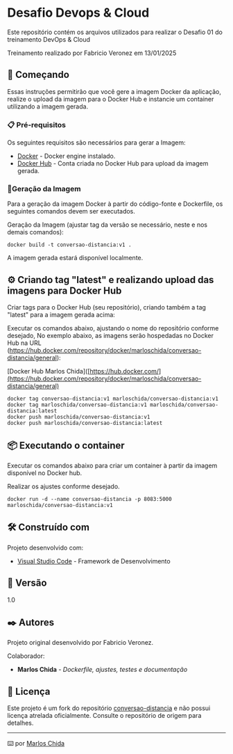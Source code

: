 # Desafio Devops & Cloud

Este repositório contém os arquivos utilizados para realizar o Desafio 01 do treinamento DevOps & Cloud

Treinamento realizado por Fabricio Veronez em 13/01/2025

## 🚀 Começando

Essas instruções permitirão que você gere a imagem Docker da aplicação, realize o upload da imagem para o Docker Hub e instancie um container utilizando a imagem gerada.


### 📋 Pré-requisitos

Os seguintes requisitos são necessários para gerar a Imagem:
* [Docker](https://docker.com) - Docker engine instalado.
* [Docker Hub](https://hub.docker.com/) - Conta criada no Docker Hub para upload da imagem gerada.

### 🔧Geração da Imagem 

Para a geração da imagem Docker à partir do código-fonte e Dockerfile, os seguintes comandos devem ser executados.

Geração da Imagem (ajustar tag da versão se necessário, neste e nos demais comandos):

```
docker build -t conversao-distancia:v1 .
```

A imagem gerada estará disponível localmente.

## ⚙️ Criando tag "latest" e realizando upload das imagens para Docker Hub

Criar tags para o Docker Hub (seu repositório), criando também a tag  "latest" para a imagem gerada acima:

Executar os comandos abaixo, ajustando o nome do repositório conforme desejado,
No exemplo abaixo, as imagens serão hospedadas no Docker Hub na URL (https://hub.docker.com/repository/docker/marloschida/conversao-distancia/general):

[Docker Hub Marlos Chida]([https://hub.docker.com/](https://hub.docker.com/repository/docker/marloschida/conversao-distancia/general)

```
docker tag conversao-distancia:v1 marloschida/conversao-distancia:v1
docker tag marloschida/conversao-distancia:v1 marloschida/conversao-distancia:latest
docker push marloschida/conversao-distancia:v1
docker push marloschida/conversao-distancia:latest
```

## 📦 Executando o container

Executar os comandos abaixo para criar um container à partir da imagem disponível no Docker hub.

Realizar os ajustes conforme desejado.
```
docker run -d --name conversao-distancia -p 8083:5000 marloschida/conversao-distancia:v1
```


## 🛠️ Construído com

Projeto desenvolvido com:

* [Visual Studio Code](https://code.visualstudio.com/) - Framework de Desenvolvimento


## 📌 Versão

1.0

## ✒️ Autores

Projeto original desenvolvido por Fabricio Veronez.

Colaborador:

* **Marlos Chida** - *Dockerfile, ajustes, testes e documentação* 


## 📄 Licença

Este projeto é um fork do repositório [conversao-distancia](https://github.com/KubeDev/conversao-distancia)  e não possui licença atrelada oficialmente. Consulte o repositório de origem para detalhes.

---
⌨️ por [Marlos Chida](mailto:marlos.chida@qriar.com?subject=DevOps)
